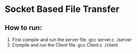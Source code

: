 # Socket Based File Transfer

## How to run:
1) First compile and run the server file.
	gcc server.c
	./server
2) Compile and run the Client file.
	gcc Client.c
	./client